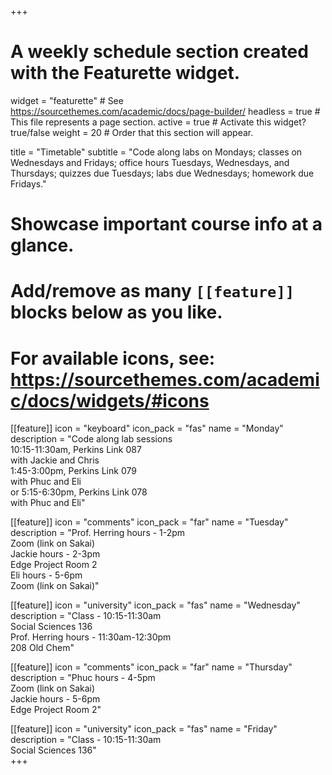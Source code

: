 +++
# A weekly schedule section created with the Featurette widget.
widget = "featurette"  # See https://sourcethemes.com/academic/docs/page-builder/
headless = true  # This file represents a page section.
active = true  # Activate this widget? true/false
weight = 20  # Order that this section will appear.

title = "Timetable"
subtitle = "Code along labs on Mondays; classes on Wednesdays and Fridays; office hours Tuesdays, Wednesdays, and Thursdays; quizzes due Tuesdays; labs due Wednesdays; homework due Fridays."

# Showcase important course info at a glance.
# 
# Add/remove as many `[[feature]]` blocks below as you like.
# 
# For available icons, see: https://sourcethemes.com/academic/docs/widgets/#icons

[[feature]]
  icon = "keyboard"
  icon_pack = "fas"
  name = "Monday"
  description = "Code along lab sessions <br>10:15-11:30am, Perkins Link 087 <br> with Jackie and Chris <br>1:45-3:00pm, Perkins Link 079 <br> with Phuc and Eli <br>or 5:15-6:30pm, Perkins Link 078 <br> with Phuc and Eli"  
   
[[feature]]
  icon = "comments"
  icon_pack = "far"
  name = "Tuesday"
  description = "Prof. Herring hours - 1-2pm <br> Zoom (link on Sakai) <br> Jackie hours - 2-3pm <br> Edge Project Room 2 <br> Eli hours - 5-6pm <br> Zoom (link on Sakai)"  
  
[[feature]]
  icon = "university"
  icon_pack = "fas"
  name = "Wednesday"
  description = "Class - 10:15-11:30am <br> Social Sciences 136 <br> Prof. Herring hours - 11:30am-12:30pm <br> 208 Old Chem"  
  
[[feature]]
  icon = "comments"
  icon_pack = "far"
  name = "Thursday"
  description = "Phuc hours - 4-5pm <br> Zoom (link on Sakai) <br> Jackie hours - 5-6pm <br> Edge Project Room 2"
  
[[feature]]
  icon = "university"
  icon_pack = "fas"
  name = "Friday"
  description = "Class - 10:15-11:30am <br> Social Sciences 136"  
+++
